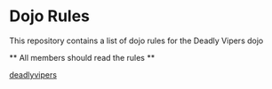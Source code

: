 Dojo Rules
==========

This repository contains a list of dojo rules for the Deadly Vipers dojo

** All members should read the rules **

[deadlyvipers](https://github.com/deadlyvipers)
